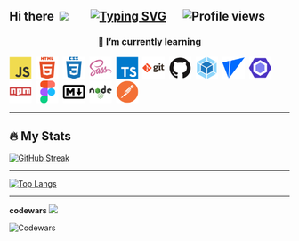 <h2>
  Hi there&nbsp;
  <img src="https://github.com/blackcater/blackcater/raw/main/images/Hi.gif" height="24"/>&nbsp; &nbsp; &nbsp; &nbsp;
  <span><a href="https://git.io/typing-svg"><img src="https://readme-typing-svg.demolab.com?  font=Segoe+UI+Semibold&weight=600&pause=1000&color=A52A2AA6&vCenter=true&multiline=true&width=620&height=33&lines=I'm+a+Front-end+Developer+(Entry+Level)" alt="Typing SVG" /></a></a>&nbsp; &nbsp; &nbsp;</a>
  <img src="https://komarev.com/ghpvc/?username=VitaliMay&style=flat-square&color=blue" alt="Profile views"/></span>
</h2>

<!--
**VitaliMay/VitaliMay** is a ✨ _special_ ✨ repository because its `README.md` (this file) appears on your GitHub profile.

Here are some ideas to get you started:

- 🔭 I’m currently working on ...
- 🌱 I’m currently learning ...
- 👯 I’m looking to collaborate on ...
- 🤔 I’m looking for help with ...
- 💬 Ask me about ...
- 📫 How to reach me: ...
- 😄 Pronouns: ...
- ⚡ Fun fact: ...
- Skills
-->

<h3 align="center">🌱 I’m currently learning</h3>  

<div>
  <img src="https://github.com/devicons/devicon/blob/master/icons/javascript/javascript-original.svg" title="JavaScript" alt="JavaScript" width="40" height="40"/>&nbsp;
  <img src="https://github.com/devicons/devicon/blob/master/icons/html5/html5-plain-wordmark.svg" title="HTML5" alt="HTML" width="40" height="40"/>&nbsp;
  <img src="https://github.com/devicons/devicon/blob/master/icons/css3/css3-plain-wordmark.svg"  title="CSS3" alt="CSS" width="40" height="40"/>&nbsp;
  <img src="https://github.com/devicons/devicon/blob/master/icons/sass/sass-original.svg"  title="Scss" alt="Scss" width="40" height="40"/>&nbsp;
  <img src="https://github.com/devicons/devicon/blob/master/icons/typescript/typescript-original.svg" title="typescript" alt="typescript" width="40" height="40"/>&nbsp;
  <img src="https://github.com/devicons/devicon/blob/master/icons/git/git-original-wordmark.svg" title="Git" alt="Git" width="40" height="40"/>&nbsp;
  <img src="https://github.com/devicons/devicon/blob/master/icons/github/github-original.svg" title="Github" alt="Github" width="40" height="40"/>&nbsp;
  <img src="https://github.com/devicons/devicon/blob/master/icons/webpack/webpack-original.svg" title="Webpack" alt="Webpack" width="40" height="40"/>&nbsp;
  <img src="https://github.com/devicons/devicon/blob/master/icons/vite/vite-original.svg" title="Vite" alt="Vite" width="40" height="40"/>&nbsp;
  <img src="https://github.com/devicons/devicon/blob/master/icons/eslint/eslint-original.svg" title="eslint" alt="eslint" width="40" height="40"/>&nbsp;
  <img src="https://github.com/devicons/devicon/blob/master/icons/npm/npm-original-wordmark.svg" title="npm" alt="npm" width="40" height="40"/>&nbsp;
  <img src="https://github.com/devicons/devicon/blob/master/icons/figma/figma-original.svg" title="figma" alt="figma" width="40" height="40"/>&nbsp;
  <img src="https://github.com/devicons/devicon/blob/master/icons/markdown/markdown-original.svg" title="markdown" alt="markdown" width="40" height="40"/>&nbsp;
  <img src="https://github.com/devicons/devicon/blob/master/icons/nodejs/nodejs-original-wordmark.svg" title="Node JS" alt="Node JS" width="40" height="40"/>&nbsp;
  <img src="https://github.com/devicons/devicon/blob/master/icons/postman/postman-original.svg" title="Postman" alt="Postman" width="40" height="40"/>&nbsp;
</div>

----

<!-- ### 🔥 My Stats : -->
<!-- ### :fire: My Stats : -->

<h2>
  🔥 My Stats
</h2>

[![GitHub Streak](http://github-readme-streak-stats.herokuapp.com?user=VitaliMay&theme=shadow-orange)](https://git.io/streak-stats)  

----

[![Top Langs](https://github-readme-stats.vercel.app/api/top-langs/?username=vitalimay&theme=shadow_red)](https://github.com/anuraghazra/github-readme-stats)

----

**codewars**
<a href="https://www.codewars.com/users/VitaliMay">
  <img src="https://www.codewars.com/users/VitaliMay/badges/large" height="24">
</a>

![Codewars](https://github.r2v.ch/codewars?user=VitaliMay&stroke=%23BB432C&theme=gradient_light)
